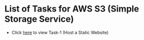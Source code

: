 # List of Tasks for AWS S3 (Simple Storage Service)

- Click [here](./Task-1/README.md) to view Task-1 (Host a Static Website)